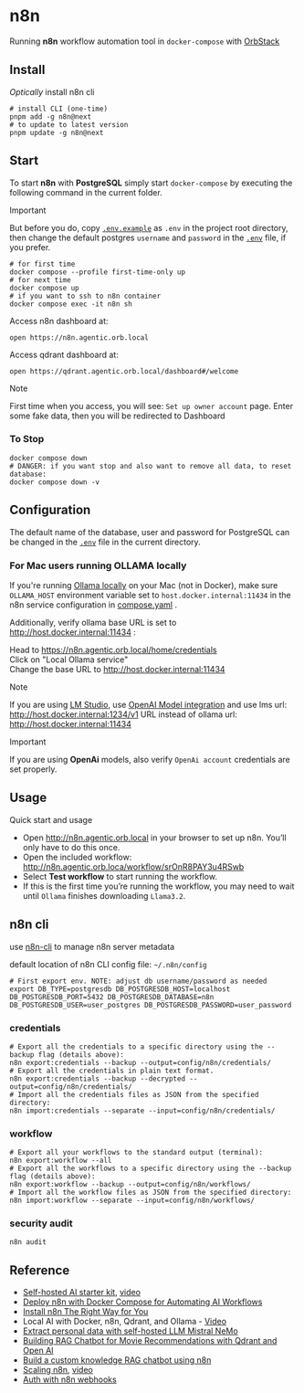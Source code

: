 # n8n

Running **n8n** workflow automation tool in `docker-compose` with [OrbStack](https://docs.orbstack.dev/docker/domains)

## Install

*Optically* install n8n cli

```shell
# install CLI (one-time)
pnpm add -g n8n@next
# to update to latest version
pnpm update -g n8n@next  
```

## Start

To start **n8n** with **PostgreSQL** simply start `docker-compose` by executing the following
command in the current folder.

> [!IMPORTANT]  
> But before you do, copy [`.env.example`](.env.example) as `.env` in the project root directory,
> then change the default postgres `username` and `password` in the [`.env`](.env) file, if you prefer.

```shell
# for first time
docker compose --profile first-time-only up
# for next time
docker compose up
# if you want to ssh to n8n container 
docker compose exec -it n8n sh
```

Access n8n dashboard at:

```shell
open https://n8n.agentic.orb.local
```

Access qdrant dashboard at:

```shell
open https://qdrant.agentic.orb.local/dashboard#/welcome
```

> [!NOTE]  
> First time when you access, you will see: `Set up owner account` page.
> Enter some fake data, then you will be redirected to Dashboard

### To Stop

```shell
docker compose down
# DANGER: if you want stop and also want to remove all data, to reset database:
docker compose down -v
```

## Configuration

The default name of the database, user and password for PostgreSQL can be changed in the [`.env`](.env) file in the current directory.

### For Mac users running OLLAMA locally

If you're running [Ollama locally](./ollama.md) on your Mac (not in Docker), make sure `OLLAMA_HOST` environment variable set to `host.docker.internal:11434` in the n8n service configuration in [compose.yaml](../compose.yml) .

Additionally, verify ollama base URL is set to <http://host.docker.internal:11434> :

Head to <https://n8n.agentic.orb.local/home/credentials>  
Click on "Local Ollama service"  
Change the base URL to <http://host.docker.internal:11434>

> [!NOTE]  
> If you are using [LM Studio](./lm-studio.md), use [OpenAI Model integration](https://n8n.io/integrations/?q=openai) and use lms url: <http://host.docker.internal:1234/v1> URL instead of ollama url: <http://host.docker.internal:11434>

> [!IMPORTANT]  
> If you are using  **OpenAi** models, also verify `OpenAi account`  credentials are set properly.

## Usage

Quick start and usage

- Open <http://n8n.agentic.orb.local> in your browser to set up n8n. You’ll only have to do this once.
- Open the included workflow: <http://n8n.agentic.orb.loca/workflow/srOnR8PAY3u4RSwb>
- Select **Test workflow** to start running the workflow.
- If this is the first time you’re running the workflow, you may need to wait until `Ollama` finishes downloading `Llama3.2`.

## n8n cli

use [n8n-cli](https://docs.n8n.io/hosting/cli-commands/) to manage n8n server metadata

default location of n8n CLI config file: `~/.n8n/config`

```shell
# First export env. NOTE: adjust db username/password as needed 
export DB_TYPE=postgresdb DB_POSTGRESDB_HOST=localhost DB_POSTGRESDB_PORT=5432 DB_POSTGRESDB_DATABASE=n8n DB_POSTGRESDB_USER=user_postgres DB_POSTGRESDB_PASSWORD=user_password
```

### credentials

```shell
# Export all the credentials to a specific directory using the --backup flag (details above):
n8n export:credentials --backup --output=config/n8n/credentials/
# Export all the credentials in plain text format.
n8n export:credentials --backup --decrypted --output=config/n8n/credentials/
# Import all the credentials files as JSON from the specified directory:
n8n import:credentials --separate --input=config/n8n/credentials/
```

### workflow

```shell
# Export all your workflows to the standard output (terminal):
n8n export:workflow --all
# Export all the workflows to a specific directory using the --backup flag (details above):
n8n export:workflow --backup --output=config/n8n/workflows/
# Import all the workflow files as JSON from the specified directory:
n8n import:workflow --separate --input=config/n8n/workflows/
```

### security audit

```shell
n8n audit
```

## Reference

- [Self-hosted AI starter kit](https://github.com/coleam00/ai-agents-masterclass/tree/main/local-ai-packaged), [video](https://www.youtube.com/watch?v=V_0dNE-H2gw)
- [Deploy n8n with Docker Compose for Automating AI Workflows](https://autoize.com/deploy-n8n-with-docker-compose-for-automating-ai-workflows/)
- [Install n8n The Right Way for You](https://www.youtube.com/watch?v=OWa9Qse3ow0)
- Local AI with Docker, n8n, Qdrant, and Ollama - [Video](https://www.datacamp.com/tutorial/local-ai)
- [Extract personal data with self-hosted LLM Mistral NeMo](https://n8n.io/workflows/2766-extract-personal-data-with-self-hosted-llm-mistral-nemo/)
- [Building RAG Chatbot for Movie Recommendations with Qdrant and Open AI](https://n8n.io/workflows/2440-building-rag-chatbot-for-movie-recommendations-with-qdrant-and-open-ai/)
- [Build a custom knowledge RAG chatbot using n8n](https://blog.n8n.io/rag-chatbot/)
- [Scaling n8n](https://docs.n8n.io/hosting/scaling/overview/), [video](https://www.youtube.com/watch?v=PnoE0xV8BX8)
- [Auth with n8n webhooks](https://please-open.it/blog/n8n-openid-client/)
